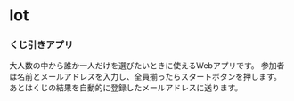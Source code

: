 # lot  
### くじ引きアプリ  
大人数の中から誰か一人だけを選びたいときに使えるWebアプリです。
参加者は名前とメールアドレスを入力し、全員揃ったらスタートボタンを押します。  
あとはくじの結果を自動的に登録したメールアドレスに送ります。
